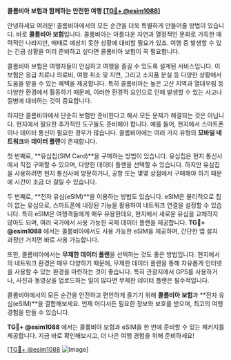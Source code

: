 **콜롬비아 보험과 함께하는 안전한 여행 [[TG💪+ @esim1088](https://t.me/s/esim1088)]**

안녕하세요 여러분! 콜롬비아에서의 모든 순간을 더욱 특별하게 만들어줄 방법이 있습니다. 바로 **콜롬비아 보험**입니다. 콜롬비아는 아름다운 자연과 열정적인 문화로 가득한 매력적인 나라지만, 때때로 예상치 못한 상황에 대비할 필요가 있죠. 여행 중 발생할 수 있는 긴급 상황을 미리 준비하고 싶다면 콜롬비아 보험이 꼭 필요합니다.

콜롬비아 보험은 여행자들이 안심하고 여행을 즐길 수 있도록 설계된 서비스입니다. 이 보험은 응급 치료나 의료비, 여행 취소 및 지연, 그리고 소지품 분실 등 다양한 상황에서 도움을 받을 수 있는 혜택을 제공합니다. 특히 콜롬비아는 높은 고산 지역과 열대우림 등 다양한 환경에서 활동하기 때문에, 이러한 환경적 요인으로 인해 발생할 수 있는 사고나 질병에 대비하는 것이 중요합니다.

하지만 콜롬비아에서 단순히 보험만 준비한다고 해서 모든 문제가 해결되는 것은 아닙니다. 현지에서 필요한 추가적인 도구들도 준비해야 합니다. 예를 들어, 현지에서 스마트폰이나 데이터 통신이 필요한 경우가 많습니다. 콜롬비아에는 여러 가지 유형의 **모바일 네트워크**와 **데이터 플랜**이 존재합니다. 

첫 번째로, **유심칩(SIM Card)**을 구매하는 방법이 있습니다. 유심칩은 현지 통신사에서 직접 구매할 수 있으며, 다양한 데이터 플랜을 선택할 수 있습니다. 하지만 유심칩을 사용하려면 현지 통신사에 방문하거나, 공항 또는 몇몇 상점에서 구매해야 하기 때문에 시간이 조금 더 걸릴 수 있습니다.

두 번째로, **전자 유심(eSIM)**을 이용하는 방법도 있습니다. eSIM은 물리적으로 칩이 없는 유심으로, 스마트폰에 내장된 기능을 활용하여 네트워크 연결을 설정할 수 있습니다. 특히 eSIM은 여행객들에게 매우 유용한데요, 현지에서 새로운 유심을 교체하지 않아도 되며, 여러 국가에서 사용 가능한 국제 데이터 플랜을 제공합니다. **TG💪+ @esim1088** 에서는 콜롬비아에서도 사용 가능한 eSIM을 제공하며, 간단한 앱 설치 과정만 거치면 바로 사용 가능합니다.

또한, 콜롬비아에서는 **무제한 데이터 플랜**을 선택하는 것도 좋은 방법입니다. 현지에서의 네트워크 환경은 매우 다양하기 때문에, 무제한 데이터 플랜을 통해 자유롭게 인터넷을 사용할 수 있는 환경을 마련하는 것이 좋습니다. 특히 관광지에서 GPS를 사용하거나, 사진과 동영상을 업로드하는 일이 많다면 무제한 데이터 플랜은 필수적입니다.

콜롬비아에서의 모든 순간을 안전하고 편안하게 즐기기 위해 **콜롬비아 보험**과 **전자 유심(eSIM)**을 결합해보세요. 언제 어디서든 필요한 정보와 보호를 받으며, 최고의 여행 경험을 만들 수 있습니다. 

**TG💪+ @esim1088** 에서는 콜롬비아 보험과 eSIM을 한 번에 준비할 수 있는 패키지를 제공합니다. 지금 바로 확인해보시고, 더 나은 여행 경험을 위해 준비하세요!

[[TG💪+ @esim1088](https://t.me/s/esim1088) ![Image](https://i.postimg.cc/Y0z9fWf4/image.png)]